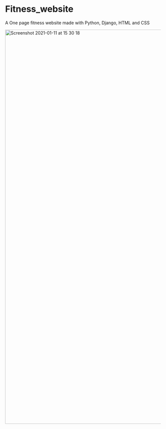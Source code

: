 # Fitness_website
A One page fitness website made with Python, Django, HTML and CSS


<img width="1279" alt="Screenshot 2021-01-11 at 15 30 18" src="https://user-images.githubusercontent.com/67547010/104201749-fc640780-5421-11eb-89db-abb5150ec38c.png">
